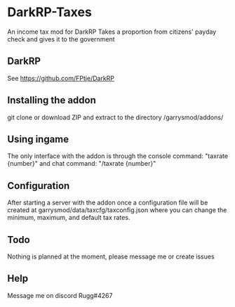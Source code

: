 # DarkRP-Taxes
An income tax mod for DarkRP
Takes a proportion from citizens' payday check and gives it to the government
## DarkRP 
See https://github.com/FPtje/DarkRP
## Installing the addon
git clone or download ZIP and extract to the directory /garrysmod/addons/
## Using ingame
The only interface with the addon is through the console command: "taxrate {number}" and chat command: "/taxrate {number}"
## Configuration
After starting a server with the addon once a configuration file will be created at garrysmod/data/taxcfg/taxconfig.json where you can change the minimum, maximum, and default tax rates.
## Todo
Nothing is planned at the moment, please message me or create issues
## Help
Message me on discord Rugg#4267